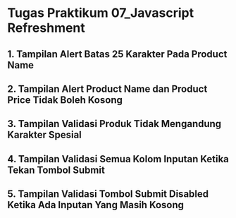 # Tugas Praktikum 07_Javascript Refreshment

## 1. Tampilan Alert Batas 25 Karakter Pada Product Name

## 2. Tampilan Alert Product Name dan Product Price Tidak Boleh Kosong

## 3. Tampilan Validasi Produk Tidak Mengandung Karakter Spesial

## 4. Tampilan Validasi Semua Kolom Inputan Ketika Tekan Tombol Submit

## 5. Tampilan Validasi Tombol Submit Disabled Ketika Ada Inputan Yang Masih Kosong
